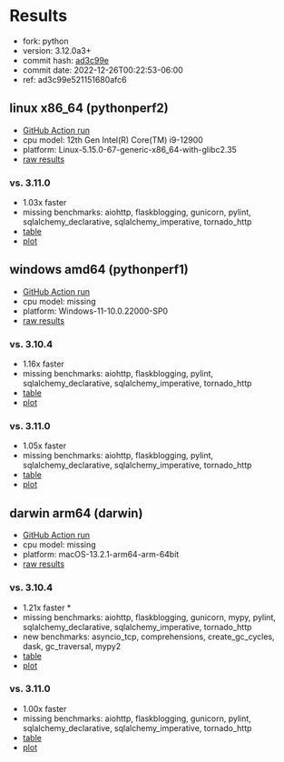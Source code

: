 # Results

- fork: python
- version: 3.12.0a3+
- commit hash: [ad3c99e](https://github.com/python/cpython/commit/ad3c99e)
- commit date: 2022-12-26T00:22:53-06:00
- ref: ad3c99e521151680afc6

## linux x86_64 (pythonperf2)

- [GitHub Action run](https://github.com/faster-cpython/benchmarking/actions/runs/4513537311)
- cpu model: 12th Gen Intel(R) Core(TM) i9-12900
- platform: Linux-5.15.0-67-generic-x86_64-with-glibc2.35
- [raw results](bm-20221226-pythonperf2-x86_64-python-ad3c99e521151680afc6-3.12.0a3%2B-ad3c99e.json)

### vs. 3.11.0

- 1.03x faster
- missing benchmarks: aiohttp, flaskblogging, gunicorn, pylint, sqlalchemy_declarative, sqlalchemy_imperative, tornado_http
- [table](bm-20221226-pythonperf2-x86_64-python-ad3c99e521151680afc6-3.12.0a3%2B-ad3c99e-vs-3.11.0.md)
- [plot](bm-20221226-pythonperf2-x86_64-python-ad3c99e521151680afc6-3.12.0a3%2B-ad3c99e-vs-3.11.0.png)

## windows amd64 (pythonperf1)

- [GitHub Action run](https://github.com/faster-cpython/benchmarking/actions/runs/4610450607)
- cpu model: missing
- platform: Windows-11-10.0.22000-SP0
- [raw results](bm-20221226-pythonperf1-amd64-python-ad3c99e521151680afc6-3.12.0a3%2B-ad3c99e.json)

### vs. 3.10.4

- 1.16x faster
- missing benchmarks: aiohttp, flaskblogging, pylint, sqlalchemy_declarative, sqlalchemy_imperative, tornado_http
- [table](bm-20221226-pythonperf1-amd64-python-ad3c99e521151680afc6-3.12.0a3%2B-ad3c99e-vs-3.10.4.md)
- [plot](bm-20221226-pythonperf1-amd64-python-ad3c99e521151680afc6-3.12.0a3%2B-ad3c99e-vs-3.10.4.png)

### vs. 3.11.0

- 1.05x faster
- missing benchmarks: aiohttp, flaskblogging, pylint, sqlalchemy_declarative, sqlalchemy_imperative, tornado_http
- [table](bm-20221226-pythonperf1-amd64-python-ad3c99e521151680afc6-3.12.0a3%2B-ad3c99e-vs-3.11.0.md)
- [plot](bm-20221226-pythonperf1-amd64-python-ad3c99e521151680afc6-3.12.0a3%2B-ad3c99e-vs-3.11.0.png)

## darwin arm64 (darwin)

- [GitHub Action run](https://github.com/faster-cpython/benchmarking/actions/runs/4494505019)
- cpu model: missing
- platform: macOS-13.2.1-arm64-arm-64bit
- [raw results](bm-20221226-darwin-arm64-python-ad3c99e521151680afc6-3.12.0a3%2B-ad3c99e.json)

### vs. 3.10.4

- 1.21x faster \*
- missing benchmarks: aiohttp, flaskblogging, gunicorn, mypy, pylint, sqlalchemy_declarative, sqlalchemy_imperative, tornado_http
- new benchmarks: asyncio_tcp, comprehensions, create_gc_cycles, dask, gc_traversal, mypy2
- [table](bm-20221226-darwin-arm64-python-ad3c99e521151680afc6-3.12.0a3%2B-ad3c99e-vs-3.10.4.md)
- [plot](bm-20221226-darwin-arm64-python-ad3c99e521151680afc6-3.12.0a3%2B-ad3c99e-vs-3.10.4.png)

### vs. 3.11.0

- 1.00x faster
- missing benchmarks: aiohttp, flaskblogging, gunicorn, pylint, sqlalchemy_declarative, sqlalchemy_imperative, tornado_http
- [table](bm-20221226-darwin-arm64-python-ad3c99e521151680afc6-3.12.0a3%2B-ad3c99e-vs-3.11.0.md)
- [plot](bm-20221226-darwin-arm64-python-ad3c99e521151680afc6-3.12.0a3%2B-ad3c99e-vs-3.11.0.png)

